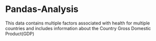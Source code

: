 # Pandas-Analysis
This data contains multiple factors associated with health for multiple countries and includes information about the Country Gross Domestic Product(GDP)
